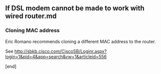 ## If DSL modem cannot be made to work with wired router.md

### Cloning MAC address

Eric Romano recommends cloning a different MAC address to the router. 

See http://sbkb.cisco.com/CiscoSB/Loginr.aspx?login=1&pid=4&app=search&vw=1&articleid=556

[end]
